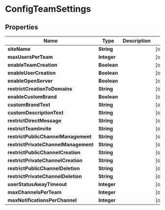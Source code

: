 
# ConfigTeamSettings

## Properties
Name | Type | Description | Notes
------------ | ------------- | ------------- | -------------
**siteName** | **String** |  |  [optional]
**maxUsersPerTeam** | **Integer** |  |  [optional]
**enableTeamCreation** | **Boolean** |  |  [optional]
**enableUserCreation** | **Boolean** |  |  [optional]
**enableOpenServer** | **Boolean** |  |  [optional]
**restrictCreationToDomains** | **String** |  |  [optional]
**enableCustomBrand** | **Boolean** |  |  [optional]
**customBrandText** | **String** |  |  [optional]
**customDescriptionText** | **String** |  |  [optional]
**restrictDirectMessage** | **String** |  |  [optional]
**restrictTeamInvite** | **String** |  |  [optional]
**restrictPublicChannelManagement** | **String** |  |  [optional]
**restrictPrivateChannelManagement** | **String** |  |  [optional]
**restrictPublicChannelCreation** | **String** |  |  [optional]
**restrictPrivateChannelCreation** | **String** |  |  [optional]
**restrictPublicChannelDeletion** | **String** |  |  [optional]
**restrictPrivateChannelDeletion** | **String** |  |  [optional]
**userStatusAwayTimeout** | **Integer** |  |  [optional]
**maxChannelsPerTeam** | **Integer** |  |  [optional]
**maxNotificationsPerChannel** | **Integer** |  |  [optional]




